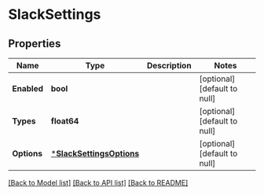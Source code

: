 # SlackSettings

## Properties
Name | Type | Description | Notes
------------ | ------------- | ------------- | -------------
**Enabled** | **bool** |  | [optional] [default to null]
**Types** | **float64** |  | [optional] [default to null]
**Options** | [***SlackSettingsOptions**](SlackSettings_options.md) |  | [optional] [default to null]

[[Back to Model list]](../README.md#documentation-for-models) [[Back to API list]](../README.md#documentation-for-api-endpoints) [[Back to README]](../README.md)


